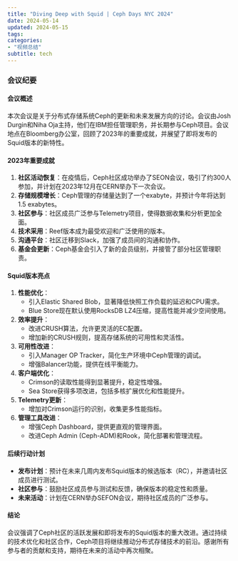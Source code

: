 ```yaml
---
title: "Diving Deep with Squid | Ceph Days NYC 2024"
date: 2024-05-14
updated: 2024-05-15
tags:
categories:
- "视频总结"
subtitle: tech
---
```



### 会议纪要

#### 会议概述
本次会议是关于分布式存储系统Ceph的更新和未来发展方向的讨论。会议由Josh Durgin和Niha Oja主持，他们在IBM担任管理职务，并长期参与Ceph项目。会议地点在Bloomberg办公室，回顾了2023年的重要成就，并展望了即将发布的Squid版本的新特性。

#### 2023年重要成就
1. **社区活动恢复**：在疫情后，Ceph社区成功举办了SEON会议，吸引了约300人参加，并计划在2023年12月在CERN举办下一次会议。
2. **存储规模增长**：Ceph管理的存储量达到了一个exabyte，并预计今年将达到1.5 exabytes。
3. **社区参与**：社区成员广泛参与Telemetry项目，使得数据收集和分析更加全面。
4. **技术采用**：Reef版本成为最受欢迎和广泛使用的版本。
5. **沟通平台**：社区迁移到Slack，加强了成员间的沟通和协作。
6. **基金会更新**：Ceph基金会引入了新的会员级别，并接管了部分社区管理职责。

#### Squid版本亮点
1. **性能优化**：
   - 引入Elastic Shared Blob，显著降低快照工作负载的延迟和CPU需求。
   - Blue Store现在默认使用RocksDB LZ4压缩，提高性能并减少空间使用。
2. **效率提升**：
   - 改进CRUSH算法，允许更灵活的EC配置。
   - 增加新的CRUSH规则，提高存储系统的可用性和灵活性。
3. **可用性改进**：
   - 引入Manager OP Tracker，简化生产环境中Ceph管理的调试。
   - 增强Balancer功能，提供在线平衡能力。
4. **客户端优化**：
   - Crimson的读取性能得到显著提升，稳定性增强。
   - Sea Store获得多项改进，包括多核扩展优化和性能提升。
5. **Telemetry更新**：
   - 增加对Crimson运行的识别，收集更多性能指标。
6. **管理工具改进**：
   - 增强Ceph Dashboard，提供更直观的管理界面。
   - 改进Ceph Admin (Ceph-ADM)和Rook，简化部署和管理流程。

#### 后续行动计划
- **发布计划**：预计在未来几周内发布Squid版本的候选版本（RC），并邀请社区成员进行测试。
- **社区参与**：鼓励社区成员参与测试和反馈，确保版本的稳定性和质量。
- **未来活动**：计划在CERN举办SEFON会议，期待社区成员的广泛参与。

#### 结论
会议强调了Ceph社区的活跃发展和即将发布的Squid版本的重大改进。通过持续的技术优化和社区合作，Ceph项目将继续推动分布式存储技术的前沿。感谢所有参与者的贡献和支持，期待在未来的活动中再次相聚。